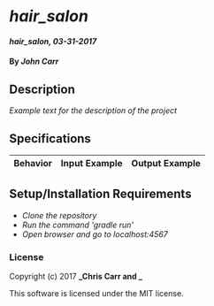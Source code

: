 # _hair_salon_

#### _hair_salon, 03-31-2017_

#### By _**John Carr**_

## Description
_Example text for the description of the project_


## Specifications

| Behavior                   | Input Example     | Output Example    |
| -------------------------- | -----------------:| -----------------:|



## Setup/Installation Requirements

* _Clone the repository_
* _Run the command 'gradle run'_
* _Open browser and go to localhost:4567_


### License

Copyright (c) 2017 **_Chris Carr and _**

This software is licensed under the MIT license.
